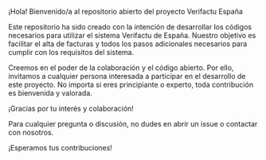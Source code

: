 ¡Hola! Bienvenido/a al repositorio abierto del proyecto Verifactu España

Este repositorio ha sido creado con la intención de desarrollar los códigos necesarios para utilizar el sistema Verifactu de España. Nuestro objetivo es facilitar el alta de facturas y todos los pasos adicionales necesarios para cumplir con los requisitos del sistema.

Creemos en el poder de la colaboración y el código abierto. Por ello, invitamos a cualquier persona interesada a participar en el desarrollo de este proyecto. No importa si eres principiante o experto, toda contribución es bienvenida y valorada.

¡Gracias por tu interés y colaboración!

Para cualquier pregunta o discusión, no dudes en abrir un issue o contactar con nosotros.

¡Esperamos tus contribuciones!
